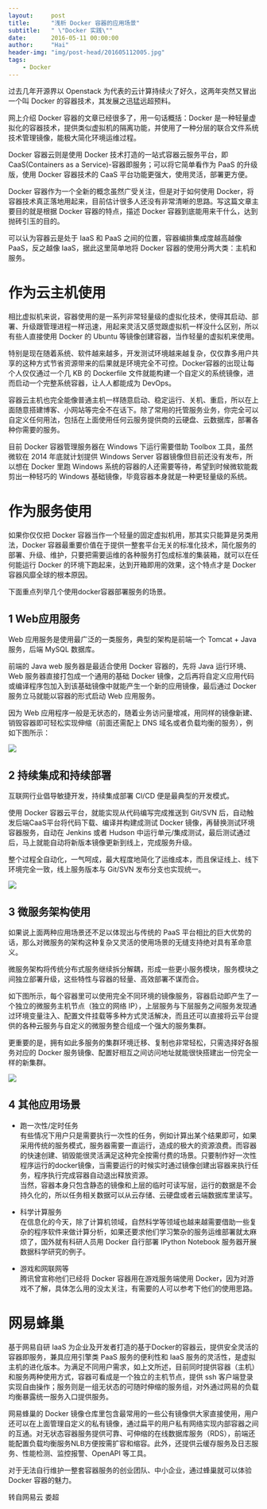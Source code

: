 ```yaml
---
layout:     post
title:      "浅析 Docker 容器的应用场景"
subtitle:   " \"Docker 实践\""
date:       2016-05-11 00:00:00
author:     "Hai"
header-img: "img/post-head/201605112005.jpg"
tags:
    - Docker
---
```


过去几年开源界以 Openstack 为代表的云计算持续火了好久，这两年突然又冒出一个叫 Docker 的容器技术，其发展之迅猛远超预料。

网上介绍 Docker 容器的文章已经很多了，用一句话概括：Docker 是一种轻量虚拟化的容器技术，提供类似虚拟机的隔离功能，并使用了一种分层的联合文件系统技术管理镜像，能极大简化环境运维过程。

Docker 容器云则是使用 Docker 技术打造的一站式容器云服务平台，即 CaaS(Containers as a Service)-容器即服务；可以将它简单看作为 PaaS 的升级版，使用 Docker 容器技术的 CaaS 平台功能更强大，使用灵活，部署更方便。

Docker 容器作为一个全新的概念虽然广受关注，但是对于如何使用 Docker，将容器技术真正落地用起来，目前估计很多人还没有非常清晰的思路。写这篇文章主要目的就是根据 Docker 容器的特点，描述 Docker 容器到底能用来干什么，达到抛砖引玉的目的。

可以认为容器云是处于 IaaS 和 PaaS 之间的位置，容器编排集成度越高越像 PaaS，反之越像 IaaS，据此这里简单地将 Docker 容器的使用分两大类：主机和服务。

# 作为云主机使用

相比虚拟机来说，容器使用的是一系列非常轻量级的虚拟化技术，使得其启动、部署、升级跟管理进程一样迅速，用起来灵活又感觉跟虚拟机一样没什么区别，所以有些人直接使用 Docker 的 Ubuntu 等镜像创建容器，当作轻量的虚拟机来使用。

特别是现在随着系统、软件越来越多，开发测试环境越来越复杂，仅仅靠多用户共享的这种方式节省资源带来的后果就是环境完全不可控。Docker容器的出现让每个人仅仅通过一个几 KB 的 Dockerfile 文件就能构建一个自定义的系统镜像，进而启动一个完整系统容器，让人人都能成为 DevOps。

容器云主机也完全能像普通主机一样随意启动、稳定运行、关机、重启，所以在上面随意搭建博客、小网站等完全不在话下。除了常用的托管服务业务，你完全可以自定义任何用法，包括在上面使用任何云服务提供商的云硬盘、云数据库，部署各种你需要的服务。

目前 Docker 容器管理服务器在 Windows 下运行需要借助 Toolbox 工具，虽然微软在 2014 年底就计划提供 Windows Server 容器镜像但目前还没有发布，所以想在 Docker 里跑 Windows 系统的容器的人还需要等待，希望到时候微软能裁剪出一种轻巧的 Windows 基础镜像，毕竟容器本身就是一种更轻量级的系统。


# 作为服务使用

如果你仅仅把 Docker 容器当作一个轻量的固定虚拟机用，那其实只能算是另类用法，Docker 容器最重要价值在于提供一整套平台无关的标准化技术，简化服务的部署、升级、维护，只要把需要运维的各种服务打包成标准的集装箱，就可以在任何能运行 Docker 的环境下跑起来，达到开箱即用的效果，这个特点才是 Docker 容器风靡全球的根本原因。

下面重点列举几个使用docker容器部署服务的场景。


## 1 Web应用服务

Web 应用服务是使用最广泛的一类服务，典型的架构是前端一个 Tomcat + Java 服务，后端 MySQL 数据库。

前端的 Java web 服务器是最适合使用 Docker 容器的，先将 Java 运行环境、Web 服务器直接打包成一个通用的基础 Docker 镜像，之后再将自定义应用代码或编译程序包加入到该基础镜像中就能产生一个新的应用镜像，最后通过 Docker 服务立马就能以容器的形式启动 Web 应用服务。

因为 Web 应用程序一般是无状态的，随着业务访问量增减，用同样的镜像新建、销毁容器即可轻松实现伸缩（前面还需配上 DNS 域名或者负载均衡的服务），例如下图所示：

![](http://mmbiz.qpic.cn/mmbiz/Kp8zGHrttZZib1V5wCUnGdXW36ISriaGIN6f17TeH2icbmxrKWDmiaGwFguebXJtD8Oibib7nY7Y7iadv3HDghEmfP7Ig/640?wx_fmt=jpeg&tp=webp&wxfrom=5&wx_lazy=1)


## 2 持续集成和持续部署

互联网行业倡导敏捷开发，持续集成部署 CI/CD 便是最典型的开发模式。

使用 Docker 容器云平台，就能实现从代码编写完成推送到 Git/SVN 后，自动触发后端CaaS平台将代码下载、编译并构建成测试 Docker 镜像，再替换测试环境容器服务，自动在 Jenkins 或者 Hudson 中运行单元/集成测试，最后测试通过后，马上就能自动将新版本镜像更新到线上，完成服务升级。

整个过程全自动化，一气呵成，最大程度地简化了运维成本，而且保证线上、线下环境完全一致，线上服务版本与 Git/SVN 发布分支也实现统一。

![](http://mmbiz.qpic.cn/mmbiz/Kp8zGHrttZZib1V5wCUnGdXW36ISriaGINZsGxcUgaoLhCJ0TibWF2icnibZh6BR8PSjTSmSpCoZ99c0U1mOkDsDW6A/640?wx_fmt=jpeg&tp=webp&wxfrom=5&wx_lazy=1)

## 3 微服务架构使用

如果说上面两种应用场景还不足以体现出与传统的 PaaS 平台相比的巨大优势的话，那么对微服务的架构这种复杂又灵活的使用场景的无缝支持绝对具有革命意义。

微服务架构将传统分布式服务继续拆分解耦，形成一些更小服务模块，服务模块之间独立部署升级，这些特性与容器的轻量、高效部署不谋而合。

如下图所示，每个容器里可以使用完全不同环境的镜像服务，容器启动即产生了一个独立的微服务主机节点（独立的网络 IP），上层服务与下层服务之间服务发现通过环境变量注入、配置文件挂载等多种方式灵活解决，而且还可以直接将云平台提供的各种云服务与自定义的微服务整合组成一个强大的服务集群。

更重要的是，拥有如此多服务的集群环境迁移、复制也非常轻松，只需选择好各服务对应的 Docker 服务镜像、配置好相互之间访问地址就能很快搭建出一份完全一样的新集群。

![](http://mmbiz.qpic.cn/mmbiz/Kp8zGHrttZZib1V5wCUnGdXW36ISriaGINicCkqGjIu63t1eecNxKbjWKIvJPzY82GOczw1YOYqFAkU5cjThxwqFQ/640?wx_fmt=jpeg&tp=webp&wxfrom=5&wx_lazy=1)

## 4 其他应用场景

* 跑一次性/定时任务<br>
有些情况下用户只是需要执行一次性的任务，例如计算出某个结果即可，如果采用传统的服务模式，服务器需要一直运行，造成的极大的资源浪费。而容器的快速创建、销毁能很灵活满足这种完全按需付费的场景。只要制作好一次性程序运行的docker镜像，当需要运行的时候实时通过镜像创建出容器来执行任务，程序执行完成容器自动退出释放资源。<br>
当然，容器本身只包含静态的镜像和上层的临时可读写层，运行的数据是不会持久化的，所以任务相关数据可以从云存储、云硬盘或者云端数据库里读写。

* 科学计算服务<br>
在信息化的今天，除了计算机领域，自然科学等领域也越来越需要借助一些复杂的程序软件来做计算分析，如果还要求他们学习繁杂的服务运维部署就太麻烦了，国外就有科研人员用 Docker 自行部署 IPython Notebook 服务器开展数据科学研究的例子。

* 游戏和网联网等<br>
腾讯曾宣称他们已经将 Docker 容器用在游戏服务端使用 Docker，因为对游戏不了解，具体怎么用的没太关注，有需要的人可以参考下他们的使用思路。


# 网易蜂巢

基于网易自研 IaaS 为企业及开发者打造的基于Docker的容器云，提供安全灵活的容器即服务，兼具应用引擎类 PaaS 服务的便利性和 IaaS 服务的灵活性，是虚拟主机的进化版本。为满足不同用户需求，如上文所述，目前同时提供容器（主机）和服务两种使用方式，容器可看成是一个独立的主机节点，提供 ssh 客户端登录实现自由操作；服务则是一组无状态的可随时伸缩的服务组，对外通过网易的负载均衡暴露统一服务入口提供服务。

网易蜂巢的 Docker 镜像仓库里包含最常用的一些公有镜像供大家直接使用，用户还可以在上面管理自定义的私有镜像，通过扁平的用户私有网络实现内部容器之间的互通。对无状态容器服务提供可靠、可伸缩的在线数据库服务（RDS），前端还能配置负载均衡服务NLB方便按需扩容和缩容。此外，还提供云缓存服务及日志服务、性能检测、监控报警、OpenAPI 等工具。

对于无法自行维护一整套容器服务的创业团队、中小企业，通过蜂巢就可以体验 Docker 容器的魅力。



转自网易云  娄超